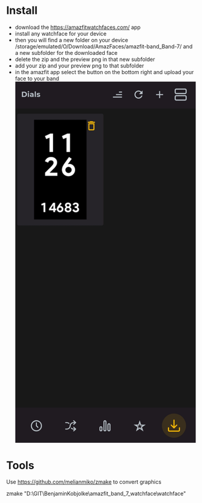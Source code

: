 # Install

- download the https://amazfitwatchfaces.com/ app
- install any watchface for your device
- then you will find a new folder on your device /storage/emulated/O/Download/AmazFaces/amazfit-band_Band-7/ and a new subfolder for the downloaded face
- delete the zip and the preview png in that new subfolder
- add your zip and your preview png to that subfolder
- in the amazfit app select the button on the bottom right and upload your face to your band
![Install using Zepp App](readme/amazfit_app.jpg)



# Tools


Use https://github.com/melianmiko/zmake to convert graphics

zmake "D:\GIT\BenjaminKobjolke\amazfit_band_7_watchface\watchface" 



